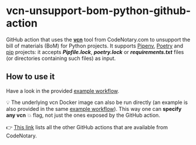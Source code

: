 # vcn-unsupport-bom-python-github-action

GitHub action that uses the **[vcn](https://github.com/codenotary/vcn)** tool from CodeNotary.com to unsupport the bill of materials (BoM) for Python projects. It supports [Pipenv](https://pipenv.pypa.io), [Poetry](https://python-poetry.org) and [pip](https://pypi.org/project/pip/) projects: it accepts _**Pipfile.lock**_, _**poetry.lock**_ or _**requirements.txt**_ files (or directories containing such files) as input.

## How to use it

Have a look in the provided [example workflow](.github/workflows/example.yml).

:bulb: The underlying vcn Docker image can also be run directly (an example is also provided in the same [example workflow](.github/workflows/example.yml)). This way one can **specify any vcn** :boom: flag, not just the ones exposed by the GitHub action.

👉 [This link](https://github.com/marketplace?type=actions&query=publisher%3Acodenotary+) lists all the other GitHub actions that are available from CodeNotary.
